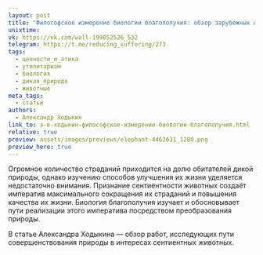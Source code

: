 ```yaml
---
layout: post
title: "Философское измерение биологии благополучия: обзор зарубежных исследований"
unixtime: 
vk: https://vk.com/wall-199052526_532
telegram: https://t.me/reducing_suffering/273
tags:
  - ценности_и_этика
  - утилитаризм
  - биология
  - дикая_природа
  - животные
meta_tags:
  - статьи
authors:
  - Александр Ходыкин
link_to: а-в-ходыкин-философское-измерение-биологии-благополучия.html
relative: true
preview: assets/images/previews/elephant-4462631_1280.png
preview_here: true
---
```

Огромное количество страданий приходится на долю обитателей дикой природы, однако изучению способов улучшения их жизни уделяется недостаточно внимания. Признание сентиентности животных создаёт императив максимального сокращения их страданий и повышения качества их жизни. Биология благополучия изучает и обосновывает пути реализации этого императива посредством преобразования природы.

В статье Александра Ходыкина — обзор работ, исследующих пути совершенствования природы в интересах сентиентных животных.